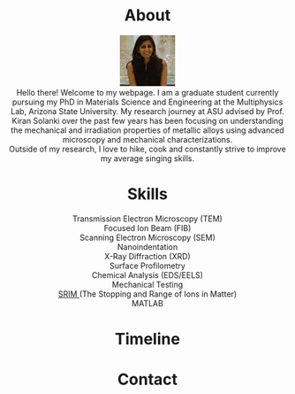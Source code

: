 
<div align = "center">
<h1 align="center">
About
</h1>
  
<p align = center>
<img width="20%" height="20%" src="/images/soundaryasrinivasan3.JPG"> <br>
Hello there! Welcome to my webpage. I am a graduate student currently pursuing my PhD in Materials Science and Engineering at the Multiphysics Lab, Arizona State University. My research journey at ASU advised by Prof. Kiran Solanki over the past few years has been focusing on understanding the mechanical and irradiation properties of metallic alloys using advanced microscopy and mechanical characterizations. <br>Outside of my research, I love to hike, cook and constantly strive to improve my average singing skills.
</p>

<h1 align="center">
Skills
</h1>
<p align = center>
Transmission Electron Microscopy (TEM)<br>
Focused Ion Beam (FIB)<br>
Scanning Electron Microscopy (SEM)<br>
Nanoindentation<br>
X-Ray Diffraction (XRD)<br>
Surface Profilometry<br>
Chemical Analysis (EDS/EELS)<br>
Mechanical Testing<br>
<a href="http://www.srim.org/">SRIM </a> (The Stopping and Range of Ions in Matter)<br>
MATLAB<br>
</p>


<h1 align="center">
Timeline
</h1>

<h1 align="center">
Contact
</h1>

</div>
